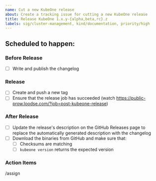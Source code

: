```yaml
---
name: Cut a new KubeOne release
about: Create a tracking issue for cutting a new KubeOne release
title: Release KubeOne 1.x.y-{alpha,beta,rc}.z
labels: sig/cluster-management, kind/documentation, priority/high
---
```


<!-- 
* Make sure to uncomment the appropriate section depending on the type of
  release you're cutting.
* Update the issue with any problems encountered during the release process.
* You can add/remove items as needed.
* The Action Items section can be used for any follow-up tasks.
-->

## Scheduled to happen: <!-- Wednesday, 2021-03-10 -->

### Before Release

* [ ] Write and publish the changelog <!-- (reference to the changelog PR) -->
<!-- UNCOMMENT FOR RELEASE CANDIDATES (RCs)
* [ ] Create and push the release branch (`release/1.x`)
* [ ] Create the milestone for the next release (`KubeOne 1.x+1`)
* [ ] Update the Prow config
  * [ ] Update the `branchprotector` rules
  * [ ] Update the `milestone_applier` rules
  * [ ] Enable the Code Freeze
* [ ] Create docs for the release based on docs for the master branch (copy 
  `content/kubeone/master` to `content/kubeone/v1.x` in the
  [docs repo](https://github.com/kubermatic/docs)) (link to the docs PR)
-->

### Release

* [ ] Create and push a new tag
* [ ] Ensure that the release job has succeeded
  (watch https://public-prow.loodse.com/?job=post-kubeone-release)

### After Release

* [ ] Update the release's description on the GitHub Releases page to replace
  the automatically generated description with the changelog
* [ ] Download the binaries from GitHub and make sure that:
  * [ ] Checksums are matching
  * [ ] `kubeone version` returns the expected version
<!-- UNCOMMENT FOR RELEASE CANDIDATES (RCs)
* [ ] Run manual tests
-->
<!-- UNCOMMENT FOR FINAL RELEASES
* [ ] Disable the Code Freeze
-->
<!-- UNCOMMENT IF RELEASE INTRODUCES SUPPORT FOR A NEW KUBERNETES VERSION
* [ ] If the release introduces support for a new Kubernetes version, submit
  conformance results to https://github.com/cncf/k8s-conformance/
-->

### Action Items

<!--
This section can be used for any follow-up items/tasks.

* [ ] Item 1
-->

/assign <!-- insert GitHub handle here -->
